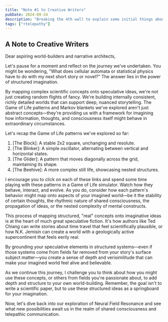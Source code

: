 ```yaml
---
title: "Note #1 to Creative Writers"
pubDate: 2024-09-24
description: "Breaking the 4th wall to explain some initial things about this project"
tags: ["+telepathy"]
---
```


## A Note to Creative Writers

Dear aspiring world-builders and narrative architects,

Let's pause for a moment and reflect on the journey we've undertaken. You might be wondering, "What does cellular automata or statistical physics have to do with my next short story or novel?" The answer lies in the power of structured imagination.

By mapping complex scientific concepts onto speculative ideas, we're not just creating random flights of fancy. We're building internally consistent, richly detailed worlds that can support deep, nuanced storytelling. The Game of Life patterns and Markov blankets we've explored aren't just abstract concepts—they're providing us with a framework for imagining how information, thoughts, and consciousness itself might behave in extraordinary circumstances.

Let's recap the Game of Life patterns we've explored so far:

1. [The Block]: A stable 2x2 square, unchanging and resolute.
2. [The Blinker]: A simple oscillator, alternating between vertical and horizontal states.
3. [The Glider]: A pattern that moves diagonally across the grid, maintaining its shape.
4. [The Beehive]: A more complex still life, showcasing nested structures.

I encourage you to click on each of these links and spend some time playing with these patterns in a Game of Life simulator. Watch how they behave, interact, and evolve. As you do, consider how each pattern's behavior might map onto aspects of your imagined world—be it the stability of certain thoughts, the rhythmic nature of shared consciousness, the propagation of ideas, or the nested complexity of mental constructs.

This process of mapping structured, "real" concepts onto imaginative ideas is at the heart of much great speculative fiction. It's how authors like Ted Chiang can write stories about time travel that feel scientifically plausible, or how N.K. Jemisin can create a world with a geologically active supercontinent that feels eerily real.

By grounding your speculative elements in structured systems—even if those systems come from fields far removed from your story's surface subject matter—you create a sense of depth and verisimilitude that can make your imagined world feel alive and believable.

As we continue this journey, I challenge you to think about how you might use these concepts, or others from fields you're passionate about, to add depth and structure to your own world-building. Remember, the goal isn't to write a scientific paper, but to use these structured ideas as a springboard for your imagination.

Now, let's dive back into our exploration of Neural Field Resonance and see what new possibilities await us in the realm of shared consciousness and telepathic communication.